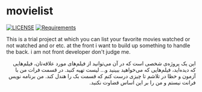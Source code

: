 # movielist

[![LICENSE](https://img.shields.io/badge/LICENSE-GPL----3.0-green)](https://github.com/amirdashtii/movielist-front/blob/master/LICENSE) 
[![Requirements](https://img.shields.io/badge/Requirements-See%20Here-orange)](https://github.com/amirdashtii/movielist-front/blob/master/package.json)

This is a trial project at which you can list your favorite movies watched or not watched and or etc. at the front i want to build up something to handle the back. i am not front developer don't judge me.

<div dir="rtl"> 
این یک پروژه‌ی شخصی است که در آن می‌توانید از فیلم‌های مورد علاقه‌تان، فیلم‌هایی که دیده‌اید، فیلم‌هایی که می‌خواهید ببینید و... لیست تهیه کنید.
در قسمت فرات من با آزمون و خظا در تلاشم تا چیزی درست کنم که قسمت بک را هندل کند. من برنامه نویس فرانت نیستم و من را بر این اساس قضاوت نکنید.
</div>
